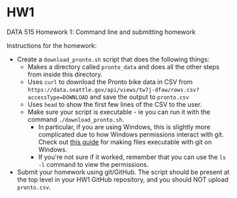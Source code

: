 # HW1
DATA 515 Homework 1: Command line and submitting homework

Instructions for the homework:
* Create a `download_pronto.sh` script that does the following things:
  * Makes a directory called `pronto_data` and does all the other steps from inside this directory.
  * Uses `curl` to download the Pronto bike data in CSV from `https://data.seattle.gov/api/views/tw7j-dfaw/rows.csv?accessType=DOWNLOAD` and save the output to `pronto.csv`
  * Uses `head` to show the first few lines of the CSV to the user.
  * Make sure your script is executable - ie you can run it with the command `./download_pronto.sh`.
    * In particular, if you are using Windows, this is slightly more complicated due to how Windows permissions interact with git. Check out [this guide](https://www.scivision.dev/git-windows-chmod-executable/) for making files executable with git on Windows.
    * If you're not sure if it worked, remember that you can use the `ls -l` command to view the permissions.
* Submit your homework using git/GitHub. The script should be present at the top level in your HW1 GitHub repository, and you should NOT upload `pronto.csv`.
